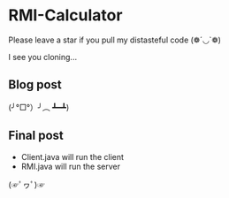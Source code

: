 # RMI-Calculator

Please leave a star if you pull my distasteful code (❁´◡`❁)

I see you cloning...

## Blog post
(╯°□°）╯︵ ┻━┻)

## Final post

* Client.java will run the client
* RMI.java will run the server


(☞ﾟヮﾟ)☞